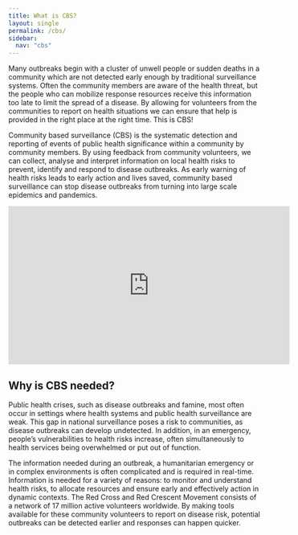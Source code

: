 ```yaml
---
title: What is CBS?
layout: single
permalink: /cbs/
sidebar:
  nav: "cbs"
---
```


Many outbreaks begin with a cluster of unwell people or sudden deaths in a community which are not detected early enough by traditional surveillance systems. Often the community members are aware of the health threat, but the people who can mobilize response resources receive this information too late to limit the spread of a disease. By allowing for volunteers from the communities to report on health situations we can ensure that help is provided in the right place at the right time. This is CBS!

Community based surveillance (CBS) is the systematic detection and reporting of events of public health significance within a community by community members. By using feedback from community volunteers, we can collect, analyse and interpret information on local health risks to prevent, identify and respond to disease outbreaks. As early warning of health risks leads to early action and lives saved, community based surveillance can stop disease outbreaks from turning into large scale epidemics and pandemics.

<iframe width="560" height="315" src="https://www.youtube.com/embed/2fKrCxVp7FU" frameborder="0" allow="accelerometer; autoplay; encrypted-media; gyroscope; picture-in-picture" allowfullscreen></iframe>

## Why is CBS needed?

Public health crises, such as disease outbreaks and famine, most often occur in settings where health systems and public health surveillance are weak. This gap in national surveillance poses a risk to communities, as disease outbreaks can develop undetected. In addition, in an emergency, people’s vulnerabilities to health risks increase, often simultaneously to health services being overwhelmed or put out of function.

The information needed during an outbreak, a humanitarian emergency or in complex environments is often complicated and is required in real-time. Information is needed for a variety of reasons: to monitor and understand health risks, to allocate resources and ensure early and effectively action in dynamic contexts. The Red Cross and Red Crescent Movement consists of a network of 17 million active volunteers worldwide. By making tools available for these community volunteers to report on disease risk, potential outbreaks can be detected earlier and responses can happen quicker.


 

